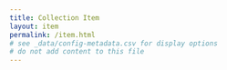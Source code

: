 ```yaml
---
title: Collection Item
layout: item
permalink: /item.html
# see _data/config-metadata.csv for display options
# do not add content to this file
---
```

